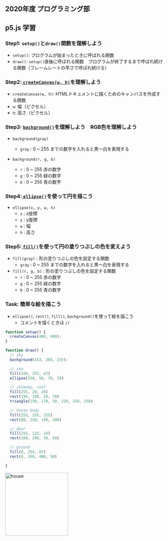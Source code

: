 ## 2020年度 プログラミング部

## p5.js 学習

### Step1: `setup()`と`draw()`関数を理解しよう

* `setup()`: プログラムが始まったときに呼ばれる関数
* `draw()`: `setup()`直後に呼ばれる関数　プログラムが終了するまで呼ばれ続ける関数（フレームレートの早さで呼ばれ続ける）



### Step2:[ `createCanvas(w, h)`](https://p5js.org/reference/#/p5/createCanvas)を理解しよう

*  `createCanvas(w, h)`: HTMLドキュメントに描くためのキャンバスを作成する関数
  * `w`: 幅（ピクセル）
  * `h`: 高さ（ピクセル）



### Step3: [`background()`](https://p5js.org/reference/#/p5/background)を理解しよう　RGB色を理解しよう

* `background(gray)`

  * `gray` : 0 ~ 255 までの数字を入れると黒〜白を表現する

* `background(r, g, b)`

  * `r` : 0 ~ 255 赤の数字
  * `g` : 0 ~ 255 緑の数字
  * `b` : 0 ~ 255 青の数字

  

### Step4:[ `ellipse()`](https://p5js.org/reference/#/p5/ellipse)を使って円を描こう

* `ellipse(x, y, w, h)`
  * `x` : x座標
  * `y` : y座標
  * `w` : 幅
  * `h` : 高さ



### Step5:[ `fill()`](https://p5js.org/reference/#/p5/fill)を使って円の塗りつぶしの色を変えよう

* `fill(gray)` : 形の塗りつぶしの色を設定する関数
  * `gray` : 0 ~ 255 までの数字を入れると黒〜白を表現する
* `fill(r, g, b)` : 形の塗りつぶしの色を設定する関数
  * `r` : 0 ~ 255 赤の数字
  * `g` : 0 ~ 255 緑の数字
  * `b` : 0 ~ 255 青の数字



### Task: 簡単な絵を描こう

* `ellipse()`, `rect()`, `fill()`, `background()`を使って絵を描こう
  * コメントを描くときは `//`

```js
function setup() {
  createCanvas(400, 400);
}

function draw() {
  // sky
  background(153, 204, 255);

  // sun
  fill(249, 255, 47)
  ellipse(350, 50, 70, 70)

  // chimney, roof
  fill(255, 28, 28)
  rect(190, 160, 20, 70)
  triangle(150, 170, 50, 250, 250, 250)

  // house body
  fill(255, 255, 255)
  rect(80, 250, 140, 100)

  // door
  fill(255, 125, 24)
  rect(160, 290, 30, 60)

  // ground
  fill(0, 255, 85)
  rect(0, 350, 400, 50)

}
```


<image src="./pics/step5.png" alt="house" width="200"  />

